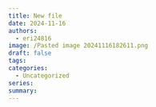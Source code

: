 ```yaml
---
title: New file
date: 2024-11-16
authors:
  - eri24816
image: /Pasted image 20241116182611.png
draft: false
tags: 
categories:
  - Uncategorized
series: 
summary:
---
```

